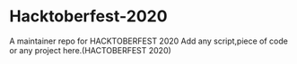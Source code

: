 # Hacktoberfest-2020
A maintainer repo for HACKTOBERFEST 2020
Add any script,piece of code or any project here.(HACTOBERFEST 2020) 
